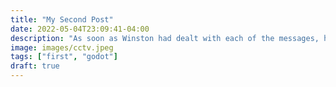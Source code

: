 ```yaml
---
title: "My Second Post"
date: 2022-05-04T23:09:41-04:00
description: "As soon as Winston had dealt with each of the messages, he clipped his speakwritten corrections to the appropriate copy of the Times and pushed them into the pneumatic tube. "
image: images/cctv.jpeg
tags: ["first", "godot"]
draft: true
---
```

